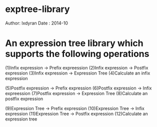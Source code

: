 exptree-library
===============
Author: lxdyran
Date  : 2014-10

An expression tree library which supports the following operations
===============
(1)Infix expression -> Prefix expreession
(2)Infix expression -> Postfix expression
(3)Infix expression -> Expression Tree
(4)Calculate an infix expression

(5)Postfix expression -> Prefix expression
(6)Postfix expression -> Infix expreession
(7)Postfix expression -> Expression Tree
(8)Calculate an postfix expression

(9)Expression Tree -> Prefix expression
(10)Expression Tree -> Infix expression
(11)Expression Tree -> Postfix expression
(12)Calculate an expression tree

